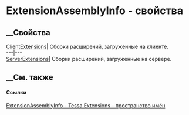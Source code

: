 # ExtensionAssemblyInfo - свойства
##  __Свойства
[ClientExtensions](P_Tessa_Extensions_ExtensionAssemblyInfo_ClientExtensions.htm)|
Сборки расширений, загруженные на клиенте.  
---|---  
[ServerExtensions](P_Tessa_Extensions_ExtensionAssemblyInfo_ServerExtensions.htm)|
Сборки расширений, загруженные на сервере.  
##  __См. также
#### Ссылки
[ExtensionAssemblyInfo - ](T_Tessa_Extensions_ExtensionAssemblyInfo.htm)
[Tessa.Extensions - пространство имён](N_Tessa_Extensions.htm)
